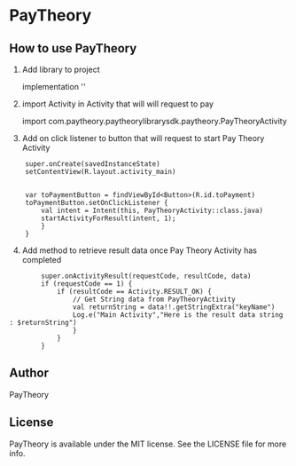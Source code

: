 
# PayTheory

## How to use PayTheory

1. Add library to project

    implementation ''

2. import Activity in Activity that will will request to pay

	import com.paytheory.paytheorylibrarysdk.paytheory.PayTheoryActivity

3. Add on click listener to button that will request to start Pay Theory Activity

```        override fun onCreate(savedInstanceState: Bundle?) {
    super.onCreate(savedInstanceState)
    setContentView(R.layout.activity_main)


    var toPaymentButton = findViewById<Button>(R.id.toPayment)
    toPaymentButton.setOnClickListener {
        val intent = Intent(this, PayTheoryActivity::class.java)
        startActivityForResult(intent, 1);
	    }
	}
```

4. Add method to retrieve result data once Pay Theory Activity has completed


```override fun onActivityResult(requestCode: Int, resultCode: Int, data: Intent?) {
        super.onActivityResult(requestCode, resultCode, data)
        if (requestCode == 1) {
            if (resultCode == Activity.RESULT_OK) {
                // Get String data from PayTheoryActivity
                val returnString = data!!.getStringExtra("keyName")
                Log.e("Main Activity","Here is the result data string : $returnString")
	            }
	        }
	    }
```




## Author

PayTheory

## License

PayTheory is available under the MIT license. See the LICENSE file for more info.